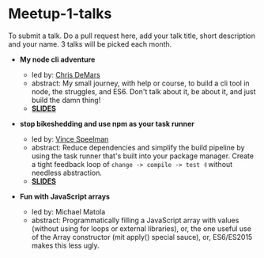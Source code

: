 # Meetup-1-talks

To submit a talk. Do a pull request here, add your talk title, short description and your name. 3 talks will be picked each month.

- __My node cli adventure__
  - led by: [Chris DeMars](http://chrisdemars.com)
  - abstract: My small journey, with help or course, to build a cli tool in node, the struggles, and ES6. Don't talk about it, be about it, and just build the damn thing!
  - [**SLIDES**](https://speakerdeck.com/chrisdemars/my-node-cli-adventure)

- __stop bikeshedding and use npm as your task runner__
  - led by: [Vince Speelman](http://vinspee.me)
  - abstract: Reduce dependencies and simplify the build pipeline by using the task runner that's built into your package manager. Create a tight feedback loop of `change -> compile -> test 𝄇` without needless abstraction.
  - [**SLIDES**](http://miscreant-market.surge.sh)

- __Fun with JavaScript arrays__
  - led by: Michael Matola
  - abstract: Programmatically filling a JavaScript array with values (without using for loops or external libraries), or, the one useful use of the Array constructor (mit apply() special sauce), or, ES6/ES2015 makes this less ugly.
